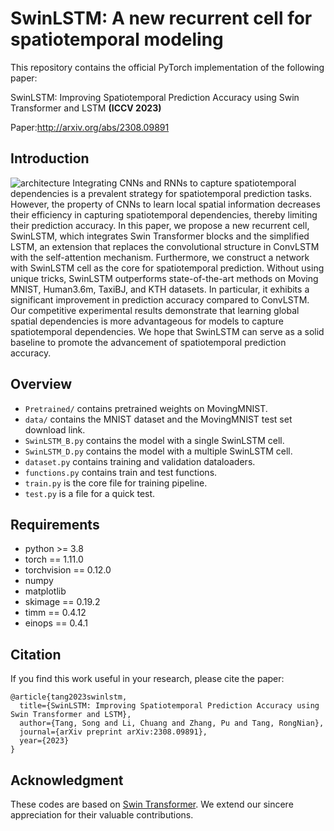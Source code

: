# SwinLSTM: A new recurrent cell for spatiotemporal modeling

This repository contains the official PyTorch implementation of the following paper:

SwinLSTM: Improving Spatiotemporal Prediction Accuracy using Swin Transformer and LSTM  **(ICCV 2023)**

Paper:http://arxiv.org/abs/2308.09891



## Introduction
![architecture](/architecture.png)
Integrating CNNs and RNNs to capture spatiotemporal dependencies is a prevalent strategy for spatiotemporal prediction tasks. However, the property of CNNs to learn local spatial information decreases their efficiency in capturing spatiotemporal dependencies, thereby limiting their prediction accuracy. In this paper, we propose a new recurrent cell, SwinLSTM, which integrates Swin Transformer blocks and the simplified LSTM, an extension that replaces the convolutional structure in ConvLSTM with the self-attention mechanism. Furthermore, we construct a network with SwinLSTM cell as the core for spatiotemporal prediction. Without using unique tricks, SwinLSTM outperforms state-of-the-art methods on  Moving MNIST, Human3.6m, TaxiBJ, and KTH datasets. In particular, it exhibits a significant improvement in prediction accuracy compared to ConvLSTM. Our competitive experimental results demonstrate that learning global spatial dependencies is more advantageous for models to capture spatiotemporal dependencies. We hope that SwinLSTM can serve as a solid baseline to promote the advancement of spatiotemporal prediction accuracy.

## Overview
- `Pretrained/` contains pretrained weights on MovingMNIST.
- `data/` contains the MNIST dataset and the MovingMNIST test set download link.
- `SwinLSTM_B.py` contains the model with a single SwinLSTM cell.
- `SwinLSTM_D.py` contains the model with a multiple SwinLSTM cell.
- `dataset.py` contains training and validation dataloaders.
- `functions.py` contains train and test functions.
- `train.py` is the core file for training pipeline.
- `test.py` is a file for a quick test.

## Requirements
- python >= 3.8
- torch == 1.11.0
- torchvision == 0.12.0
- numpy
- matplotlib
- skimage == 0.19.2
- timm == 0.4.12
- einops == 0.4.1

## Citation
If you find this work useful in your research, please cite the paper:
```
@article{tang2023swinlstm,
  title={SwinLSTM: Improving Spatiotemporal Prediction Accuracy using Swin Transformer and LSTM},
  author={Tang, Song and Li, Chuang and Zhang, Pu and Tang, RongNian},
  journal={arXiv preprint arXiv:2308.09891},
  year={2023}
}

```

## Acknowledgment
These codes are based on [Swin Transformer](https://github.com/microsoft/Swin-Transformer). We extend our sincere appreciation for their valuable contributions.

